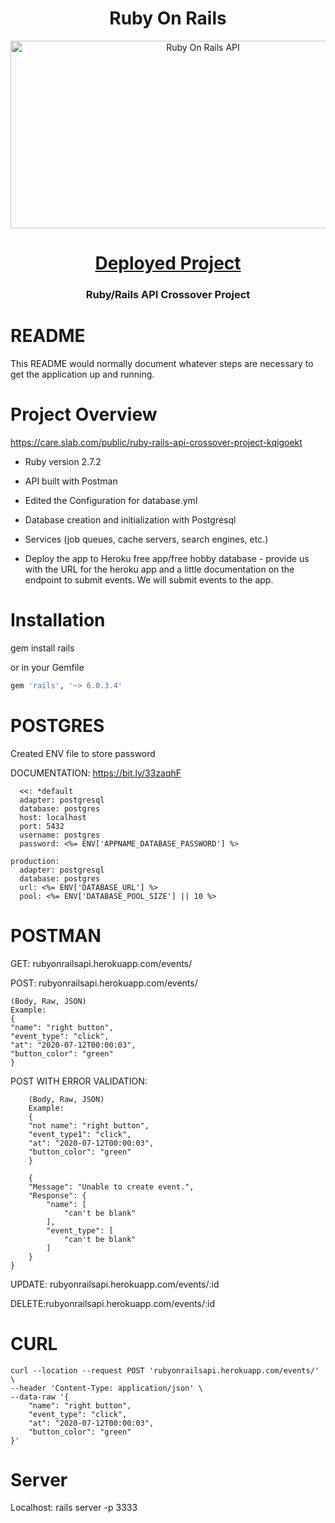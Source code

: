 <h1 align="center">Ruby On Rails</h1>
<p align="center">
  <img  alt="Ruby On Rails API" height="300px" width="600px" src="https://miro.medium.com/max/700/1*6h1kck2QmGaC89ERN_W3UA.jpeg">
</p>
<h1 align="center"><a href="https://rubyonrailsapi.herokuapp.com/events">Deployed Project</a></h1>

<h3 align="center">Ruby/Rails API Crossover Project</h3>


# README

This README would normally document whatever steps are necessary to get the
application up and running.

Project Overview
============
https://care.slab.com/public/ruby-rails-api-crossover-project-kqigoekt 

* Ruby version 2.7.2

* API built with Postman

* Edited the Configuration for database.yml

* Database creation and initialization with Postgresql

* Services (job queues, cache servers, search engines, etc.)

* Deploy the app to Heroku free app/free hobby database  - provide us with the URL for the heroku app and a little documentation on the endpoint to submit events.  We will submit events to the app.

Installation
============

gem install rails

or in your Gemfile
```ruby
gem 'rails', '~> 6.0.3.4'
```
POSTGRES
============
Created ENV file to store password

DOCUMENTATION: https://bit.ly/33zaqhF

```development:
  <<: *default
  adapter: postgresql
  database: postgres
  host: localhost
  port: 5432
  username: postgres
  password: <%= ENV['APPNAME_DATABASE_PASSWORD'] %> 
  
production:
  adapter: postgresql
  database: postgres
  url: <%= ENV['DATABASE_URL'] %>
  pool: <%= ENV['DATABASE_POOL_SIZE'] || 10 %>
  ```


POSTMAN
============

GET: rubyonrailsapi.herokuapp.com/events/

POST: rubyonrailsapi.herokuapp.com/events/

    (Body, Raw, JSON)
	Example:
	{
	"name": "right button",
	"event_type": "click",
	"at": "2020-07-12T00:00:03",
	"button_color": "green"
	}

POST WITH ERROR VALIDATION:
```
	(Body, Raw, JSON)
	Example:
	{
	"not name": "right button",
	"event_type1": "click",
	"at": "2020-07-12T00:00:03",
	"button_color": "green"
	}
	
	{
    "Message": "Unable to create event.",
    "Response": {
        "name": [
            "can't be blank"
        ],
        "event_type": [
            "can't be blank"
        ]
    }
}
```

UPDATE: rubyonrailsapi.herokuapp.com/events/:id

DELETE:rubyonrailsapi.herokuapp.com/events/:id

CURL
============
	curl --location --request POST 'rubyonrailsapi.herokuapp.com/events/' \
	--header 'Content-Type: application/json' \
	--data-raw '{
		"name": "right button",
		"event_type": "click",
		"at": "2020-07-12T00:00:03",
		"button_color": "green"
	}'


Server
============
Localhost: rails server -p 3333
